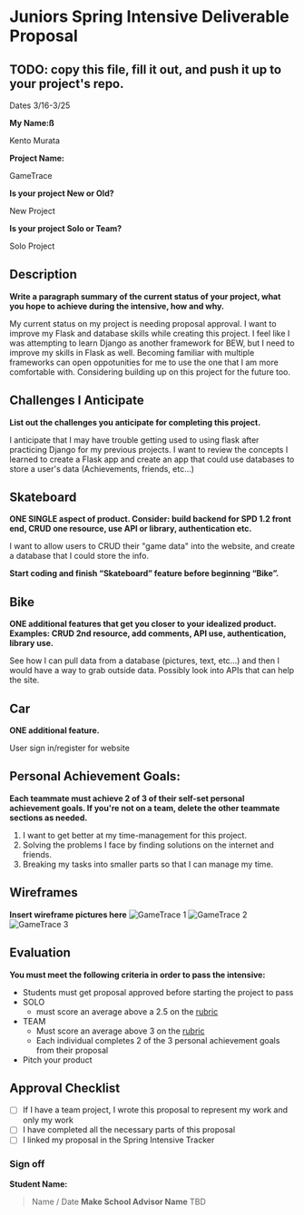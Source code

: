 # Juniors Spring Intensive Deliverable Proposal

## TODO: copy this file, fill it out, and push it up to your project's repo.

Dates 3/16-3/25

**My Name:ß** 

Kento Murata

**Project Name:**

GameTrace


**Is your project New or Old?**

New Project


**Is your project Solo or Team?**

Solo Project

## Description

**Write a paragraph summary of the current status of your project, what you hope to achieve during the intensive, how and why.**

My current status on my project is needing proposal approval. I want to improve my Flask and database skills while creating this project. I feel like I was attempting to learn Django as another framework for BEW, but I need to improve my skills in Flask as well. Becoming familiar with multiple frameworks can open oppotunities for me to use the one that I am more comfortable with. Considering building up on this project for the future too.

## Challenges I Anticipate

**List out the challenges you anticipate for completing this project.**

I anticipate that I may have trouble getting used to using flask after practicing Django for my previous projects. I want to review the concepts I learned to create a Flask app and create an app that could use databases to store a user's data (Achievements, friends, etc...)

## Skateboard

**ONE SINGLE aspect of product. Consider: build backend for SPD 1.2 front end, CRUD one resource, use API or library, authentication etc.**

 I want to allow users to CRUD their "game data" into the website, and create a database that I could store the info.

**Start coding and finish “Skateboard” feature before beginning “Bike”.** 

## Bike
**ONE additional features that get you closer to your idealized product. Examples: CRUD 2nd resource, add comments, API use, authentication, library use.**

See how I can pull data from a database (pictures, text, etc...) and then I would have a way to grab outside data. Possibly look into APIs that can help the site.

## Car
**ONE additional feature.**

User sign in/register for website


## Personal Achievement Goals:

**Each teammate must achieve 2 of 3 of their self-set personal achievement goals. If you're not on a team, delete the other teammate sections as needed.** 

1. I want to get better at my time-management for this project.
2. Solving the problems I face by finding solutions on the internet and friends.
3. Breaking my tasks into smaller parts so that I can manage my time.


## Wireframes

**Insert wireframe pictures here**
![GameTrace 1](static/GameTracewireframe1.jpg)
![GameTrace 2](static/GameTracewireframe2.jpg)
![GameTrace 3](static/GameTracewireframe3.jpg)


## Evaluation

**You must meet the following criteria in order to pass the intensive:**

- Students must get proposal approved before starting the project to pass
- SOLO 
    - must score an average above a 2.5 on the [rubric]
- TEAM 
    - Must score an average above 3 on the [rubric]
    - Each individual completes 2 of the 3 personal achievement goals from their proposal
- Pitch your product

[rubric]:https://docs.google.com/document/d/1IOQDmohLBEBT-hyr-2vgw1mbZUNsq3fHxVfH0oRmVt0/edit


## Approval Checklist
- [ ] If I have a team project, I wrote this proposal to represent my work and only my work
- [ ] I have completed all the necessary parts of this proposal
- [ ] I linked my proposal in the Spring Intensive Tracker

### Sign off

**Student Name:**                
> Name / Date
**Make School Advisor Name**
> TBD